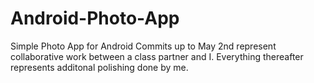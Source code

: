 # Android-Photo-App
Simple Photo App for Android
Commits up to May 2nd represent collaborative work between a class partner and I. Everything thereafter represents additonal polishing done by me.
